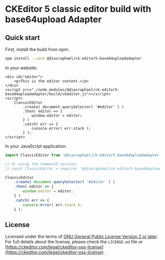 CKEditor 5 classic editor build with base64upload Adapter
=========================================================

## Quick start

First, install the build from npm:

```bash
npm install --save @diasraphael/ck-editor5-base64uploadadapter
```
 In your website:

```
<div id="editor">
    <p>This is the editor content.</p>
</div>
<script src="./node_modules/@diasraphael/ck-editor5-base64uploadadapter/build/ckeditor.js"></script>
<script>
    ClassicEditor
        .create( document.querySelector( '#editor' ) )
        .then( editor => {
            window.editor = editor;
        } )
        .catch( err => {
            console.error( err.stack );
        } );
</script> 
```

 In your JavaScript application:

```js
import ClassicEditor from '@diasraphael/ck-editor5-base64uploadadapter';

// Or using the CommonJS version:
// const ClassicEditor = require( '@diasraphael/ck-editor5-base64uploadadapter' );

ClassicEditor
	.create( document.querySelector( '#editor' ) )
	.then( editor => {
		window.editor = editor;
	} )
	.catch( err => {
		console.error( err.stack );
	} );
```


## License

Licensed under the terms of [GNU General Public License Version 2 or later](http://www.gnu.org/licenses/gpl.html). For full details about the license, please check the `LICENSE.md` file or [https://ckeditor.com/legal/ckeditor-oss-license](https://ckeditor.com/legal/ckeditor-oss-license).
